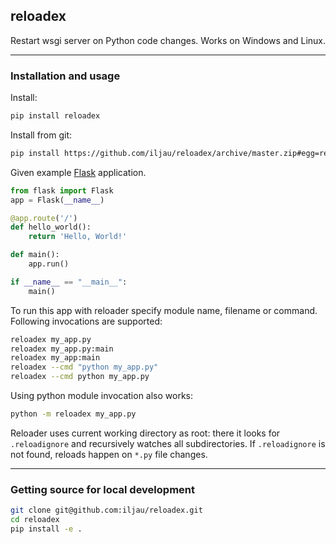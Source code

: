 reloadex
-----------------------------

Restart wsgi server on Python code changes. Works on Windows and Linux.

---

### Installation and usage

Install:
```bash
pip install reloadex
```

Install from git:
```bash
pip install https://github.com/iljau/reloadex/archive/master.zip#egg=reloadex
```

Given example [Flask](https://github.com/pallets/flask) application.

```python
from flask import Flask
app = Flask(__name__)

@app.route('/')
def hello_world():
    return 'Hello, World!'

def main():
    app.run()

if __name__ == "__main__":
    main()
```

To run this app with reloader specify module name, filename or command. Following invocations are supported:

```bash
reloadex my_app.py
reloadex my_app.py:main
reloadex my_app:main
reloadex --cmd "python my_app.py"
reloadex --cmd python my_app.py
```

Using python module invocation also works:
```bash
python -m reloadex my_app.py
```

Reloader uses current working directory as root: there it looks for `.reloadignore` and recursively watches all subdirectories.
If `.reloadignore` is not found, reloads happen on `*.py` file changes.

---

### Getting source for local development
```bash
git clone git@github.com:iljau/reloadex.git
cd reloadex
pip install -e .
```
